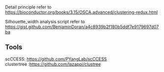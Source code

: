 Detail principle refer to https://bioconductor.org/books/3.15/OSCA.advanced/clustering-redux.html<br>

Silhouette_width analysis script refer to https://gist.github.com/BenjaminDoran/a4c8939b2f180b5ddf7e9179697d07ba<br>

## Tools
scCCESS: https://github.com/PYangLab/scCCESS<br>
clustertree :https://github.com/lazappi/clustree

